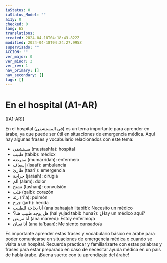 ```yaml
---
iaStatus: 0
iaStatus_Model: ""
a11y: 0
checked: 0
lang: ES
translations: 
created: 2024-04-18T04:18:43.822Z
modified: 2024-04-18T04:24:27.995Z
supervisado: ""
ACCION: ""
ver_major: 0
ver_minor: 3
ver_rev: 1
nav_primary: []
nav_secondary: []
tags: []
---
```

# En el hospital (A1-AR)

[[A1-AR]]

En el hospital (في المستشفى) es un tema importante para aprender en árabe, ya que puede ser útil en situaciones de emergencia médica. Aquí hay algunas frases y vocabulario relacionados con este tema:

- مستشفى (mustashfa): hospital
- طبيب (tabib): médicx
- ممرضة (mumarridah): enfermerx
- إسعاف (isaaf): ambulancia
- طارئ (taari'): emergencia
- جراحة (jaraah): cirugía
- ألم (alam): dolor
- تشنج (tashanj): convulsión
- قلب (qalb): corazón
- رئة (ri'a): pulmón
- جرح (jarh): herida
- أنا بحاجة للطبيب (ana bahaajah litabib): Necesito un médico
- هل يوجد طبيب هنا؟ (hal yujad tabib huna?): ¿Hay un médico aquí?
- أنا مريض (ana mareed): Estoy enfermo/a
- أنا تعبان (ana ta'baan): Me siento cansado/a

Es importante aprender estas frases y vocabulario básico en árabe para poder comunicarse en situaciones de emergencia médica o cuando se visita a un hospital. Recuerda practicar y familiarizarte con estas palabras y frases para estar preparado en caso de necesitar ayuda médica en un país de habla árabe. ¡Buena suerte con tu aprendizaje del árabe!
